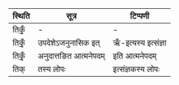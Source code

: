 | स्थिति | सूत्र | टिप्पणी |
| ----- | ------- | ------ |
| तिकृँ॒ | - | - |
| तिकृँ॒ | उपदेशेऽजनुनासिक इत् | ऋँ-इत्यस्य इत्संज्ञा |
| तिकृँ॒ | अनुदात्तङित आत्मनेपदम् | इति आत्मनेपदम् |
| तिक् | तस्य लोपः | इत्संज्ञकस्य लोपः |
